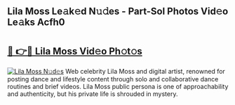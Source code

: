 ## Lila Moss Le𝚊k𝚎d N𝚞𝚍es - Part-Sol Photos Vid𝚎o Le𝚊ks Acfh0

# <h2><a href="http://fbeml5u.evod.top/?m=Lila+Moss">🔗 👉🔴 Lila Moss Vid𝚎o Ph𝚘t𝚘s</a></h2>

[![Lila Moss N𝚞d𝚎s](https://i.imgur.com/8V9OHl7.gif)](http://fbeml5u.evod.top/?m=Lila+Moss)
Web celebrity Lila Moss and digital artist, renowned for posting dance and lifestyle content through solo and collaborative dance routines and brief videos. Lila Moss public persona is one of approachability and authenticity, but his private life is shrouded in mystery. 
